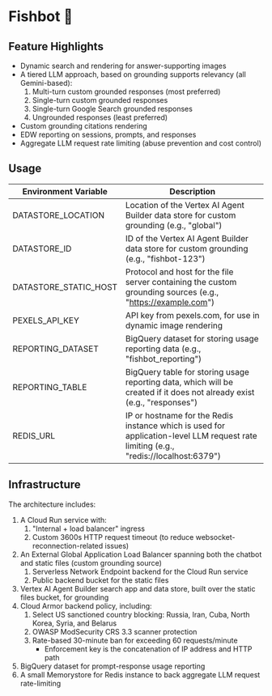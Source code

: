 # Fishbot 🎣

## Feature Highlights

* Dynamic search and rendering for answer-supporting images
* A tiered LLM approach, based on grounding supports relevancy (all Gemini-based):
    1. Multi-turn custom grounded responses (most preferred)
    2. Single-turn custom grounded responses
    3. Single-turn Google Search grounded responses
    4. Ungrounded responses (least preferred)
* Custom grounding citations rendering
* EDW reporting on sessions, prompts, and responses
* Aggregate LLM request rate limiting (abuse prevention and cost control)

## Usage

| Environment Variable | Description |
|----------------------|-------------|
| DATASTORE_LOCATION | Location of the Vertex AI Agent Builder data store for custom grounding (e.g., "global") |
| DATASTORE_ID | ID of the Vertex AI Agent Builder data store for custom grounding (e.g., "fishbot-123") |
| DATASTORE_STATIC_HOST | Protocol and host for the file server containing the custom grounding sources (e.g., "https://example.com") |
| PEXELS_API_KEY | API key from pexels.com, for use in dynamic image rendering |
| REPORTING_DATASET | BigQuery dataset for storing usage reporting data (e.g., "fishbot_reporting") |
| REPORTING_TABLE | BigQuery table for storing usage reporting data, which will be created if it does not already exist (e.g., "responses") |
| REDIS_URL | IP or hostname for the Redis instance which is used for application-level LLM request rate limiting (e.g., "redis://localhost:6379")

## Infrastructure

The architecture includes:
1. A Cloud Run service with:
    1. "Internal + load balancer" ingress
    1. Custom 3600s HTTP request timeout (to reduce websocket-reconnection-related issues)
1. An External Global Application Load Balancer spanning both the chatbot and static files (custom grounding source)
    1. Serverless Network Endpoint backend for the Cloud Run service
    1. Public backend bucket for the static files
1. Vertex AI Agent Builder search app and data store, built over the static files bucket, for grounding
1. Cloud Armor backend policy, including:
    1. Select US sanctioned country blocking: Russia, Iran, Cuba, North Korea, Syria, and Belarus
    1. OWASP ModSecurity CRS 3.3 scanner protection
    1. Rate-based 30-minute ban for exceeding 60 requests/minute
        * Enforcement key is the concatenation of IP address and HTTP path
1. BigQuery dataset for prompt-response usage reporting
1. A small Memorystore for Redis instance to back aggregate LLM request rate-limiting
